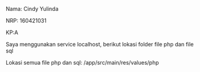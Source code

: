 Nama: Cindy Yulinda

NRP: 160421031

KP:A

Saya menggunakan service localhost, berikut lokasi folder file php dan file sql

Lokasi semua file php dan sql: /app/src/main/res/values/php

